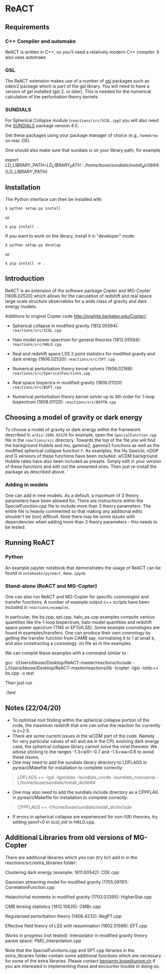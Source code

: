 # ReACT 

## Requirements
### C++ Compiler and automake
ReACT is written in C++, so you'll need a relatively modern C++ compiler.
It also uses automake.

### GSL
The ReACT extension makes use of a number of [gsl](http://www.gnu.org/software/gsl/) packages such as odeiv2 package which is part of the gsl library.  You will need to have a version of gsl installed (gsl 2. or later). This is needed for the numerical calculation of the perturbation theory kernels.

### SUNDIALS

For Spherical Collapse module (`reactions/src/SCOL.cpp`) you will also need the [SUNDIALS](https://computing.llnl.gov/projects/sundials) package version 4.0.

Get these packages using your package manager of choice (e.g., `homebrew` on mac OS).

One should also make sure that sundials is on your library path, for example 

export LD_LIBRARY_PATH=$LD_LIBRARY_PATH:/home/bose/sundials/install_dir/lib64:${LD_LIBRARY_PATH} 

## Installation
The Python interface can then be installed with
```
$ python setup.py install
```
or 
```
$ pip install .
```
If you want to work on the library, install it in "developer" mode:
```
$ python setup.py develop
```
or
```
$ pip install -e .
```

## Introduction

ReACT is an extension of the software package Copter and MG-Copter [1606.02520] which allows for 
the calculation of redshift and real space large scale structure 
observables for a wide class of gravity and dark energy models. 

Additions to original Copter code http://mwhite.berkeley.edu/Copter/: 

* Spherical collapse in modified gravity (1812.05594): `reactions/src/SCOL.cpp`

* Halo model power spectrum for general theories (1812.05594):  `reactions/src/HALO.cpp`

* Real and redshift space LSS 2 point statistics for modified gravity and dark energy (1606.02520): `reactions/src/SPT.cpp`

* Numerical perturbation theory kernel solvers (1606.02168): `reactions/src/SpericalFunctions.cpp`

* Real space bispectra in modified gravity (1808.01120): `reactions/src/BSPT.cpp`

* Numerical perturbation theory kernel solver up to 4th order for 1-loop bispectrum (1808.01120): `reactions/src/BSPTN.cpp`


## Choosing a model of gravity or dark energy

To choose a model of gravity or dark energy within the framework described in `arXiv:1606.02520` for example, open 
the `SpecialFunction.cpp` file in the `reactions/src` directory. Towards the top of the file you will 
find the background Hubble and mu, gamma2, gamma3 functions as well as the modified spherical collapse function `F`.
As examples, the Hu Sawicki, nDGP and G versions of these functions have been included. wCDM background Hubble rates have also been included as presets. Simply edit in your version of these functions and edit out the unwanted ones. Then just re-install the package as described above.


### Adding in models

One can add in new models. As a default, a maximum of 3 theory parameters have been allowed for. 
There are instructions within the SpecialFunction.cpp file to include more than 
3 theory parameters. The entire file is heavily commented so that 
making any additional edits shouldn't be (too) difficult. Note there may be some issues with dependencies when adding more than 3 theory parameters - this needs to be tested.  


## Running ReACT

### Python
An example jupyter notebook that demonstrates the usage of ReACT can be found in `notebooks/pyreact_demo.ipynb`.

### Stand-alone (ReACT and MG-Copter) 
One can also run ReACT and MG-Copter for specific cosmologies and transfer functions. A number of example output c++ scripts have been included in `reactions/examples`. 

In particular, the bs.cpp, spt.cpp, halo_ps.cpp examples compute various quantities like the 1-loop bispectrum, halo-model quantities and redshift space power spectrum (TNS or EFTofLSS). Some example cosmologies are found in examples/transfers. One can produce their own cosmology by getting the transfer function from CAMB say, normalising it to 1 at small k, and also constructing a cosmology .ini file as in the examples. 

We can compile these examples with a command similar to : 

gcc -I/Users/bbose/Desktop/ReACT-master/reactions/include -L/Users/bbose/Desktop/ReACT-master/reactions/lib -lcopter -lgsl -lstdc++ bs.cpp -o test

Then just run 

./test 


## Notes (22/04/20)
* To optimise root finding within the spherical collapse portion of the code, the maximum redshift that one can solve the reaction for currently is z=2.5. 
* There are some current issues in the wCDM part of the code. Namely for very particular values of w0 and wa in the CPL evolving dark energy case, the spherical collapse library cannot solve the virial theorem. We advise sticking to the ranges 
-1.3<w0<-0.7 and -1.5<wa<0.6 to avoid these issues. 
* One may need to add the sundials library directory to LDFLAGS in pyreact/Makefile for installation to complete correctly:
> LDFLAGS += -lgsl -lgslcblas -lsundials_cvode -lsundials_nvecserial -L/home/bose/sundials/install_dir/lib64
* One may also need to add the sundials include directory as a CPPFLAG in pyreact/Makefile for installation to complete correctly:
> CPPFLAGS += -I/home/bose/sundials/install_dir/include
* If errors in spherical collapse are experienced for non-f(R) theories, try setting yenvf=0 in scol_init in HALO.cpp. 

## Additional Libraries from old versions of MG-Copter 

There are additional libraries which you can (try to!) add in in the reactions/src/extra_libraries folder:

Clustering dark energy (example: 1611.00542):
CDE.cpp

Gaussian streaming model for modified gravity (1705.09181):
CorrelationFunction.cpp

Heiarchichal moments in modified gravity (1703.03395):
HigherStat.cpp

CMB lensing statistics (1812.10635):
CMBc.cpp

Regularised perturbation theory (1408.4232):
RegPT.cpp

Effective field theory of LSS with resummation (1802.01566):
EFT.cpp

Works in progress (not tested):
Interpolator in modified gravity theory param space:
PMG_Interpolation.cpp 

Note that the SpecialFunctions.cpp and SPT.cpp libraries in the extra_libraries folder
contain some additional functions which are necessary for some of the extra libraries. Please contact benjamin.bose@unige.ch if you are interested in implementing these and encounter trouble in doing so. 
